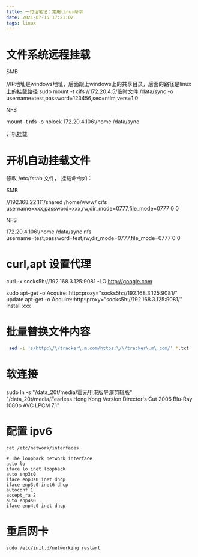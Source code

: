 ```yaml
---
title: 一句话笔记：常用linux命令
date: 2021-07-15 17:21:02
tags: linux
---
```


# 文件系统远程挂载

SMB

//IP地址是windows地址，后面跟上windows上的共享目录，后面的路径是linux上的挂载路径
sudo mount -t cifs  //172.20.4.5/临时文件  /data/sync -o username=test,password=123456,sec=ntlm,vers=1.0

NFS

mount -t nfs -o nolock 172.20.4.106:/home /data/sync

开机挂载



# 开机自动挂载文件

修改 /etc/fstab 文件， 挂载命令如：

SMB

//192.168.22.111/shared /home/www/ cifs username=xxx,password=xxx,rw,dir_mode=0777,file_mode=0777 0 0

NFS

172.20.4.106:/home /data/sync nfs username=test,password=test,rw,dir_mode=0777,file_mode=0777 0 0



# curl,apt 设置代理

curl -x socks5h://192.168.3.125:9081 -LO http://google.com

sudo apt-get -o Acquire::http::proxy="socks5h://192.168.3.125:9081/" update
apt-get -o Acquire::http::proxy="socks5h://192.168.3.125:9081/"  install xxx





# 批量替换文件内容



```bash
 sed -i 's/http:\/\/tracker\.m.com/https:\/\/tracker\.m\.com/' *.txt

```

# 软连接

sudo ln -s "/data_20t/media/霍元甲港版导演剪辑版" "/data_20t/media/Fearless Hong Kong Version Director's Cut 2006 Blu-Ray 1080p AVC LPCM 7.1"



# 配置 ipv6



```
cat /etc/network/interfaces

# The loopback network interface
auto lo
iface lo inet loopback
auto enp3s0
iface enp3s0 inet dhcp
iface enp3s0 inet6 dhcp
autoconf 1
accept_ra 2
auto enp4s0
iface enp4s0 inet dhcp

```

# 重启网卡

`sudo /etc/init.d/networking restart`
